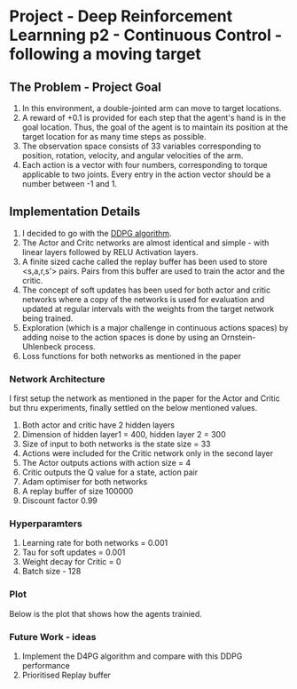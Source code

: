 # Project - Deep Reinforcement Learnning p2 - Continuous Control - following a moving target
## The Problem - Project Goal

1. In this environment, a double-jointed arm can move to target locations. 
2. A reward of +0.1 is provided for each step that the agent's hand is in the goal location. Thus, the goal of the agent is to maintain its position at the target location for as many time steps as possible.
3. The observation space consists of 33 variables corresponding to position, rotation, velocity, and angular velocities of the arm. 
4. Each action is a vector with four numbers, corresponding to torque applicable to two joints. Every entry in the action vector should be a number between -1 and 1.


## Implementation Details
1. I decided to go with the [DDPG algorithm](https://arxiv.org/pdf/1509.02971.pdf). 
2. The Actor and Critc networks are almost identical and simple - with linear layers followed by RELU Activation layers.
3. A finite sized cache called the replay buffer has been used to store <s,a,r,s'> pairs. Pairs from this buffer are used to train the actor and the critic.
4. The concept of soft updates has been used for both actor and critic networks where a copy of the networks is used for evaluation and updated at regular intervals with the weights from the target network being trained.
5. Exploration (which is a major challenge in continuous actions spaces) by adding noise to the action spaces is done by using an Ornstein-Uhlenbeck process.
6. Loss functions for both networks as mentioned in the paper

### Network Architecture
I first setup the network as mentioned in the paper for the Actor and Critic but thru experiments, finally settled on the below mentioned values.

1. Both actor and critic have 2 hidden layers
2. Dimension of hidden layer1 = 400, hidden layer 2 = 300
3. Size of input to both networks is the state size = 33
4. Actions were included for the Critic network only in the second layer
5. The Actor outputs actions with action size = 4 
6. Critic outputs the Q value for a state, action pair
7. Adam optimiser for both networks
8. A replay buffer of size 100000
9. Discount factor 0.99

### Hyperparamters
1. Learning rate for both networks = 0.001
2. Tau for soft updates = 0.001
3. Weight decay for Critic = 0
4. Batch size - 128

### Plot 
Below is the plot that shows how the agents trainied.

### Future Work - ideas
1. Implement the D4PG algorithm and compare with this DDPG performance
2. Prioritised Replay buffer 

